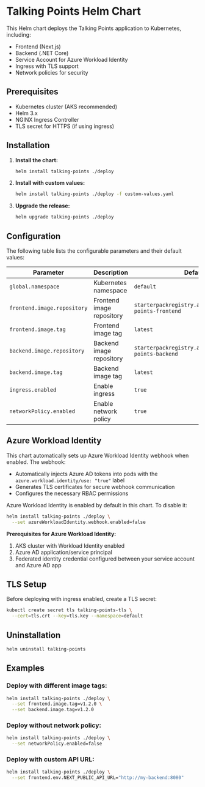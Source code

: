 # Talking Points Helm Chart

This Helm chart deploys the Talking Points application to Kubernetes, including:

- Frontend (Next.js)
- Backend (.NET Core)
- Service Account for Azure Workload Identity
- Ingress with TLS support
- Network policies for security

## Prerequisites

- Kubernetes cluster (AKS recommended)
- Helm 3.x
- NGINX Ingress Controller
- TLS secret for HTTPS (if using ingress)

## Installation

1. **Install the chart:**

   ```bash
   helm install talking-points ./deploy
   ```

2. **Install with custom values:**

   ```bash
   helm install talking-points ./deploy -f custom-values.yaml
   ```

3. **Upgrade the release:**
   ```bash
   helm upgrade talking-points ./deploy
   ```

## Configuration

The following table lists the configurable parameters and their default values:

| Parameter                   | Description               | Default                                                  |
| --------------------------- | ------------------------- | -------------------------------------------------------- |
| `global.namespace`          | Kubernetes namespace      | `default`                                                |
| `frontend.image.repository` | Frontend image repository | `starterpackregistry.azurecr.io/talking-points-frontend` |
| `frontend.image.tag`        | Frontend image tag        | `latest`                                                 |
| `backend.image.repository`  | Backend image repository  | `starterpackregistry.azurecr.io/talking-points-backend`  |
| `backend.image.tag`         | Backend image tag         | `latest`                                                 |
| `ingress.enabled`           | Enable ingress            | `true`                                                   |
| `networkPolicy.enabled`     | Enable network policy     | `true`                                                   |

## Azure Workload Identity

This chart automatically sets up Azure Workload Identity webhook when enabled. The webhook:

- Automatically injects Azure AD tokens into pods with the `azure.workload.identity/use: "true"` label
- Generates TLS certificates for secure webhook communication
- Configures the necessary RBAC permissions

Azure Workload Identity is enabled by default in this chart. To disable it:

```bash
helm install talking-points ./deploy \
  --set azureWorkloadIdentity.webhook.enabled=false
```

**Prerequisites for Azure Workload Identity:**

1. AKS cluster with Workload Identity enabled
2. Azure AD application/service principal
3. Federated identity credential configured between your service account and Azure AD app

## TLS Setup

Before deploying with ingress enabled, create a TLS secret:

```bash
kubectl create secret tls talking-points-tls \
  --cert=tls.crt --key=tls.key --namespace=default
```

## Uninstallation

```bash
helm uninstall talking-points
```

## Examples

### Deploy with different image tags:

```bash
helm install talking-points ./deploy \
  --set frontend.image.tag=v1.2.0 \
  --set backend.image.tag=v1.2.0
```

### Deploy without network policy:

```bash
helm install talking-points ./deploy \
  --set networkPolicy.enabled=false
```

### Deploy with custom API URL:

```bash
helm install talking-points ./deploy \
  --set frontend.env.NEXT_PUBLIC_API_URL="http://my-backend:8080"
```
